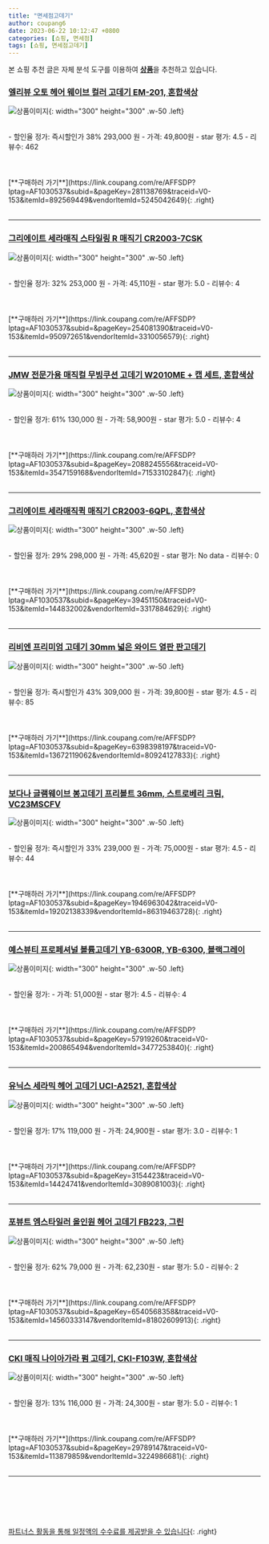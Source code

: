 ```yaml
---
title: "면세점고데기"
author: coupang6
date: 2023-06-22 10:12:47 +0800
categories: [쇼핑, 면세점]
tags: [쇼핑, 면세점고데기]
---
```


본 쇼핑 추천 글은 자체 분석 도구를 이용하여 [**상품**](https://link.coupang.com/a/bao1ui)을 추천하고 있습니다.

### [엘리뷰 오토 헤어 웨이브 컬러 고데기 EM-201, 혼합색상](https://link.coupang.com/re/AFFSDP?lptag=AF1030537&subid=&pageKey=281138769&traceid=V0-153&itemId=892569449&vendorItemId=5245042649)

![상품이미지](https://thumbnail7.coupangcdn.com/thumbnails/remote/230x230ex/image/retail/images/2019/08/12/19/0/b8bf46a2-fff8-4def-b0ad-f5fd921872a4.jpg){: width="300" height="300" .w-50 .left}


<br>
- 할인율 정가: 즉시할인가 38%  293,000   원
- 가격: 49,800원
- star 평가: 4.5
- 리뷰수: 462
<br>
<br>
<br>
<br>
[**구매하러 가기**](https://link.coupang.com/re/AFFSDP?lptag=AF1030537&subid=&pageKey=281138769&traceid=V0-153&itemId=892569449&vendorItemId=5245042649){: .right}
<br>
<br>

---

### [그리에이트 세라매직 스타일링 R 매직기 CR2003-7CSK](https://link.coupang.com/re/AFFSDP?lptag=AF1030537&subid=&pageKey=254081390&traceid=V0-153&itemId=950972651&vendorItemId=3310056579)

![상품이미지](https://thumbnail9.coupangcdn.com/thumbnails/remote/230x230ex/image/product/image/vendoritem/2019/02/20/3310056579/02781b7c-8646-41fe-8f6e-3bb9d279a24f.jpg){: width="300" height="300" .w-50 .left}


<br>
- 할인율 정가: 32%  253,000   원
- 가격: 45,110원
- star 평가: 5.0
- 리뷰수: 4
<br>
<br>
<br>
<br>
[**구매하러 가기**](https://link.coupang.com/re/AFFSDP?lptag=AF1030537&subid=&pageKey=254081390&traceid=V0-153&itemId=950972651&vendorItemId=3310056579){: .right}
<br>
<br>

---

### [JMW 전문가용 매직컬 무빙쿠션 고데기 W2010ME + 캡 세트, 혼합색상](https://link.coupang.com/re/AFFSDP?lptag=AF1030537&subid=&pageKey=2088245556&traceid=V0-153&itemId=3547159168&vendorItemId=71533102847)

![상품이미지](https://thumbnail8.coupangcdn.com/thumbnails/remote/230x230ex/image/retail/images/9516321259927658-489bdb52-ad1e-4e7c-bdf0-d3c82c121c54.jpg){: width="300" height="300" .w-50 .left}


<br>
- 할인율 정가: 61%  130,000   원
- 가격: 58,900원
- star 평가: 5.0
- 리뷰수: 4
<br>
<br>
<br>
<br>
[**구매하러 가기**](https://link.coupang.com/re/AFFSDP?lptag=AF1030537&subid=&pageKey=2088245556&traceid=V0-153&itemId=3547159168&vendorItemId=71533102847){: .right}
<br>
<br>

---

### [그리에이트 세라매직퀵 매직기 CR2003-6QPL, 혼합색상](https://link.coupang.com/re/AFFSDP?lptag=AF1030537&subid=&pageKey=39451150&traceid=V0-153&itemId=144832002&vendorItemId=3317884629)

![상품이미지](https://thumbnail6.coupangcdn.com/thumbnails/remote/230x230ex/image/retail/images/2017/09/29/14/3/0989b0d4-ab4d-4611-942e-6f3b04ce9bad.jpg){: width="300" height="300" .w-50 .left}


<br>
- 할인율 정가: 29%  298,000   원
- 가격: 45,620원
- star 평가: No data
- 리뷰수: 0
<br>
<br>
<br>
<br>
[**구매하러 가기**](https://link.coupang.com/re/AFFSDP?lptag=AF1030537&subid=&pageKey=39451150&traceid=V0-153&itemId=144832002&vendorItemId=3317884629){: .right}
<br>
<br>

---

### [리비엔 프리미엄 고데기 30mm 넓은 와이드 열판 판고데기](https://link.coupang.com/re/AFFSDP?lptag=AF1030537&subid=&pageKey=6398398197&traceid=V0-153&itemId=13672119062&vendorItemId=80924127833)

![상품이미지](https://thumbnail7.coupangcdn.com/thumbnails/remote/230x230ex/image/vendor_inventory/b156/00e613ea475bcad30db0b0cb022f820e74d5bf59723f581be9eb2729d817.png){: width="300" height="300" .w-50 .left}


<br>
- 할인율 정가: 즉시할인가 43%  309,000   원
- 가격: 39,800원
- star 평가: 4.5
- 리뷰수: 85
<br>
<br>
<br>
<br>
[**구매하러 가기**](https://link.coupang.com/re/AFFSDP?lptag=AF1030537&subid=&pageKey=6398398197&traceid=V0-153&itemId=13672119062&vendorItemId=80924127833){: .right}
<br>
<br>

---

### [보다나 글램웨이브 봉고데기 프리볼트 36mm, 스트로베리 크림, VC23MSCFV](https://link.coupang.com/re/AFFSDP?lptag=AF1030537&subid=&pageKey=1946963042&traceid=V0-153&itemId=19202138339&vendorItemId=86319463728)

![상품이미지](https://thumbnail8.coupangcdn.com/thumbnails/remote/230x230ex/image/retail/images/2023/06/19/17/4/15e4fdf7-9a87-46ee-9828-245ad0a8696d.jpg){: width="300" height="300" .w-50 .left}


<br>
- 할인율 정가: 즉시할인가 33%  239,000   원
- 가격: 75,000원
- star 평가: 4.5
- 리뷰수: 44
<br>
<br>
<br>
<br>
[**구매하러 가기**](https://link.coupang.com/re/AFFSDP?lptag=AF1030537&subid=&pageKey=1946963042&traceid=V0-153&itemId=19202138339&vendorItemId=86319463728){: .right}
<br>
<br>

---

### [예스뷰티 프로페셔널 볼륨고데기 YB-6300R, YB-6300, 블랙그레이](https://link.coupang.com/re/AFFSDP?lptag=AF1030537&subid=&pageKey=57919260&traceid=V0-153&itemId=200865494&vendorItemId=3477253840)

![상품이미지](https://thumbnail7.coupangcdn.com/thumbnails/remote/230x230ex/image/retail/images/3749293905698872-a8ad1ded-b12d-4f33-97d6-931efd6ea653.jpg){: width="300" height="300" .w-50 .left}


<br>
- 할인율 정가: 
- 가격: 51,000원
- star 평가: 4.5
- 리뷰수: 4
<br>
<br>
<br>
<br>
[**구매하러 가기**](https://link.coupang.com/re/AFFSDP?lptag=AF1030537&subid=&pageKey=57919260&traceid=V0-153&itemId=200865494&vendorItemId=3477253840){: .right}
<br>
<br>

---

### [유닉스 세라믹 헤어 고데기 UCI-A2521, 혼합색상](https://link.coupang.com/re/AFFSDP?lptag=AF1030537&subid=&pageKey=3154423&traceid=V0-153&itemId=14424741&vendorItemId=3089081003)

![상품이미지](https://thumbnail10.coupangcdn.com/thumbnails/remote/230x230ex/image/retail/images/8663424187486747-32eb889d-facd-4ff9-828a-aa8bd0945fd6.jpg){: width="300" height="300" .w-50 .left}


<br>
- 할인율 정가: 17%  119,000   원
- 가격: 24,900원
- star 평가: 3.0
- 리뷰수: 1
<br>
<br>
<br>
<br>
[**구매하러 가기**](https://link.coupang.com/re/AFFSDP?lptag=AF1030537&subid=&pageKey=3154423&traceid=V0-153&itemId=14424741&vendorItemId=3089081003){: .right}
<br>
<br>

---

### [포뷰트 엠스타일러 올인원 헤어 고데기 FB223, 그린](https://link.coupang.com/re/AFFSDP?lptag=AF1030537&subid=&pageKey=6540568358&traceid=V0-153&itemId=14560333147&vendorItemId=81802609913)

![상품이미지](https://thumbnail6.coupangcdn.com/thumbnails/remote/230x230ex/image/retail/images/4280402712516651-1b0ec57e-d241-4e45-b40f-aa176434b285.jpg){: width="300" height="300" .w-50 .left}


<br>
- 할인율 정가: 62%  79,000   원
- 가격: 62,230원
- star 평가: 5.0
- 리뷰수: 2
<br>
<br>
<br>
<br>
[**구매하러 가기**](https://link.coupang.com/re/AFFSDP?lptag=AF1030537&subid=&pageKey=6540568358&traceid=V0-153&itemId=14560333147&vendorItemId=81802609913){: .right}
<br>
<br>

---

### [CKI 매직 나이아가라 펌 고데기, CKI-F103W, 혼합색상](https://link.coupang.com/re/AFFSDP?lptag=AF1030537&subid=&pageKey=29789147&traceid=V0-153&itemId=113879859&vendorItemId=3224986681)

![상품이미지](https://thumbnail10.coupangcdn.com/thumbnails/remote/230x230ex/image/retail/images/2017/08/03/17/6/839ed74a-35d3-47a8-a4a8-2fbc7d10ef72.jpg){: width="300" height="300" .w-50 .left}


<br>
- 할인율 정가: 13%  116,000   원
- 가격: 24,300원
- star 평가: 5.0
- 리뷰수: 1
<br>
<br>
<br>
<br>
[**구매하러 가기**](https://link.coupang.com/re/AFFSDP?lptag=AF1030537&subid=&pageKey=29789147&traceid=V0-153&itemId=113879859&vendorItemId=3224986681){: .right}
<br>
<br>

---
<br><br><br><br><br> [파트너스 활동을 통해 일정액의 수수료를 제공받을 수 있습니다](https://link.coupang.com/a/bao1ui){: .right}